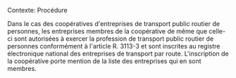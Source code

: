 Contexte: Procédure

Dans le cas des coopératives d'entreprises de transport public routier de personnes, les entreprises membres de la coopérative de même que celle-ci sont autorisées à exercer la profession de transport public routier de personnes conformément à l'article R. 3113-3 et sont inscrites au registre électronique national des entreprises de transport par route. L'inscription de la coopérative porte mention de la liste des entreprises qui en sont membres.